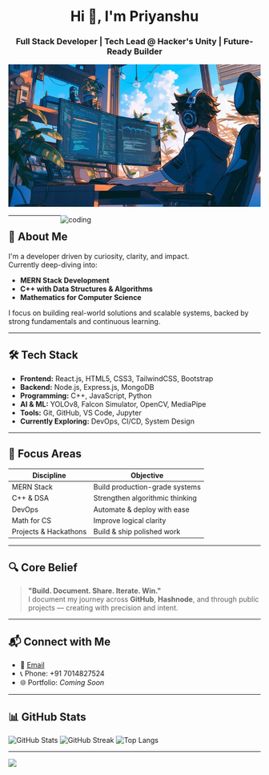 <h1 align="center">Hi 👋, I'm Priyanshu</h1>
<h3 align="center">Full Stack Developer | Tech Lead @ Hacker's Unity | Future-Ready Builder</h3>

<p align="center">
  <img src="https://raw.githubusercontent.com/Priyanshu-Thakur63/Priyanshu-Thakur63/main/desk1.jpg" alt="My Dev Desk" width="700"/>
</p>


<img align="right" alt="coding" width="400" src="https://cdnl.iconscout.com/lottie/premium/preview/developer-programming-working-on-laptop-4085817-3378404.gif?f=webp" />

---

## 🧠 About Me

I'm a developer driven by curiosity, clarity, and impact.  
Currently deep-diving into:

- **MERN Stack Development**
- **C++ with Data Structures & Algorithms**
- **Mathematics for Computer Science**

I focus on building real-world solutions and scalable systems, backed by strong fundamentals and continuous learning.

---

## 🛠 Tech Stack

- **Frontend:** React.js, HTML5, CSS3, TailwindCSS, Bootstrap  
- **Backend:** Node.js, Express.js, MongoDB  
- **Programming:** C++, JavaScript, Python  
- **AI & ML:** YOLOv8, Falcon Simulator, OpenCV, MediaPipe  
- **Tools:** Git, GitHub, VS Code, Jupyter  
- **Currently Exploring:** DevOps, CI/CD, System Design

---

## 📌 Focus Areas

| Discipline            | Objective                      |
|-----------------------|--------------------------------|
| MERN Stack            | Build production-grade systems |
| C++ & DSA             | Strengthen algorithmic thinking|
| DevOps                | Automate & deploy with ease    |
| Math for CS           | Improve logical clarity        |
| Projects & Hackathons | Build & ship polished work     |

---

## 🔍 Core Belief

> **"Build. Document. Share. Iterate. Win."**  
I document my journey across **GitHub**, **Hashnode**, and through public projects — creating with precision and intent.

---

## 📬 Connect with Me

- 📧 [Email](mailto:thatcoldcoffee17100@gmail.com)  
- 📞 Phone: +91 7014827524  
- 🌐 Portfolio: *Coming Soon*

---

## 📊 GitHub Stats

![GitHub Stats](https://github-readme-stats.vercel.app/api?username=priyanshu-thakur63&theme=react&hide_border=false&count_private=true)
![GitHub Streak](https://github-readme-streak-stats.herokuapp.com/?user=priyanshu-thakur63&theme=react&hide_border=false)
![Top Langs](https://github-readme-stats.vercel.app/api/top-langs/?username=priyanshu-thakur63&theme=react&layout=compact&hide_border=false)

---

[![](https://visitcount.itsvg.in/api?id=thatcoldcoffee&icon=0&color=0)](https://visitcount.itsvg.in)
